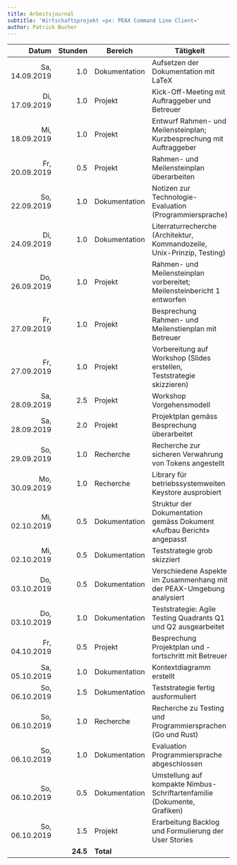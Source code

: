 ```yaml
---
title: Arbeitsjournal
subtitle: 'Wirtschaftsprojekt «px: PEAX Command Line Client»'
author: Patrick Bucher
---
```


|          Datum |  Stunden | Bereich       | Tätigkeit                                                                |
|---------------:|---------:|---------------|--------------------------------------------------------------------------|
| Sa, 14.09.2019 |      1.0 | Dokumentation | Aufsetzen der Dokumentation mit LaTeX                                    |
| Di, 17.09.2019 |      1.0 | Projekt       | Kick-Off-Meeting mit Auftraggeber und Betreuer                           |
| Mi, 18.09.2019 |      1.0 | Projekt       | Entwurf Rahmen- und Meilensteinplan; Kurzbesprechung mit Auftraggeber    |
| Fr, 20.09.2019 |      0.5 | Projekt       | Rahmen- und Meilensteinplan überarbeiten                                 |
| So, 22.09.2019 |      1.0 | Dokumentation | Notizen zur Technologie-Evaluation (Programmiersprache)                  |
| Di, 24.09.2019 |      1.0 | Dokumentation | Literraturrecherche (Architektur, Kommandozeile, Unix-Prinzip, Testing)  |
| Do, 26.09.2019 |      1.0 | Projekt       | Rahmen- und Meilensteinplan vorbereitet; Meilensteinbericht 1 entworfen  |
| Fr, 27.09.2019 |      1.0 | Projekt       | Besprechung Rahmen- und Meilenstienplan mit Betreuer                     |
| Fr, 27.09.2019 |      1.0 | Projekt       | Vorbereitung auf Workshop (Slides erstellen, Teststrategie skizzieren)   |
| Sa, 28.09.2019 |      2.5 | Projekt       | Workshop Vorgehensmodell                                                 |
| Sa, 28.09.2019 |      2.0 | Projekt       | Projektplan gemäss Besprechung überarbeitet                              |
| So, 29.09.2019 |      1.0 | Recherche     | Recherche zur sicheren Verwahrung von Tokens angestellt                  |
| Mo, 30.09.2019 |      1.0 | Recherche     | Library für betriebssystemweiten Keystore ausprobiert                    |
| Mi, 02.10.2019 |      0.5 | Dokumentation | Struktur der Dokumentation gemäss Dokument «Aufbau Bericht» angepasst    |
| Mi, 02.10.2019 |      0.5 | Dokumentation | Teststrategie grob skizziert                                             |
| Do, 03.10.2019 |      0.5 | Dokumentation | Verschiedene Aspekte im Zusammenhang mit der PEAX-Umgebung analysiert    |
| Do, 03.10.2019 |      1.0 | Dokumentation | Teststrategie: Agile Testing Quadrants Q1 und Q2 ausgearbeitet           |
| Fr, 04.10.2019 |      0.5 | Projekt       | Besprechung Projektplan und -fortschritt mit Betreuer                    |
| Sa, 05.10.2019 |      1.0 | Dokumentation | Kontextdiagramm erstellt                                                 |
| So, 06.10.2019 |      1.5 | Dokumentation | Teststrategie fertig ausformuliert                                       |
| So, 06.10.2019 |      1.0 | Recherche     | Recherche zu Testing und Programmiersprachen (Go und Rust)               |
| So, 06.10.2019 |      1.0 | Dokumentation | Evaluation Programmiersprache abgeschlossen                              |
| So, 06.10.2019 |      0.5 | Dokumentation | Umstellung auf kompakte Nimbus-Schriftartenfamilie (Dokumente, Grafiken) |
| So, 06.10.2019 |      1.5 | Projekt       | Erarbeitung Backlog und Formulierung der User Stories                    |
|                | **24.5** | **Total**     |                                                                          |
